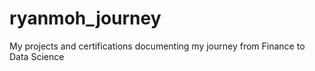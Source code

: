 # ryanmoh_journey
My projects and certifications documenting my journey from Finance to Data Science
